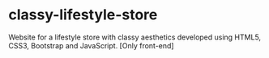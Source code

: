 # classy-lifestyle-store
Website for a lifestyle store with classy aesthetics developed using HTML5, CSS3, Bootstrap and JavaScript. [Only front-end]
